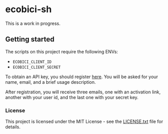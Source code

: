 # ecobici-sh

This is a work in progress.

## Getting started

The scripts on this project require the following ENVs:

- `ECOBICI_CLIENT_ID`
- `ECOBICI_CLIENT_SECRET`

To obtain an API key, you should register [here](http://bit.ly/3qvnIVH). You
will be asked for your name, email, and a brief usage description.

After registration, you will receive three emails, one with an activation link,
another with your user id, and the last one with your secret key.

### License

This project is licensed under the MIT License - see the [LICENSE.txt](LICENSE.txt)
file for details.
